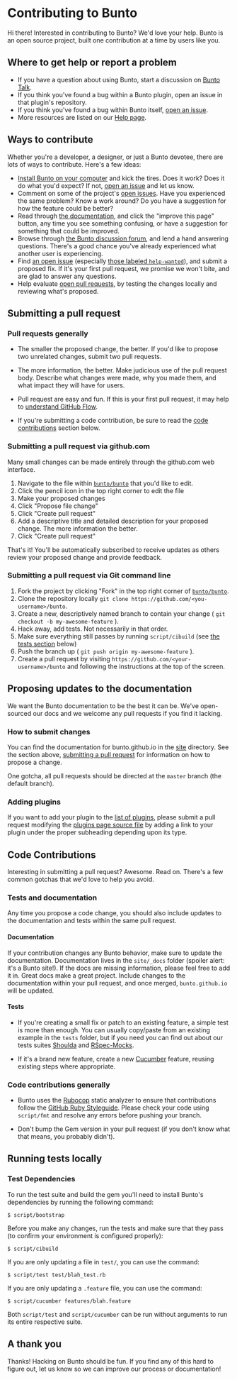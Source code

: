 # Contributing to Bunto

Hi there! Interested in contributing to Bunto? We'd love your help. Bunto is an open source project, built one contribution at a time by users like you.

## Where to get help or report a problem

* If you have a question about using Bunto, start a discussion on [Bunto Talk](https://bunto.github.io/talk/).
* If you think you've found a bug within a Bunto plugin, open an issue in that plugin's repository.
* If you think you've found a bug within Bunto itself, [open an issue](https://github.com/bunto/bunto/issues/new).
* More resources are listed on our [Help page](https://bunto.github.io/help/).

## Ways to contribute

Whether you're a developer, a designer, or just a Bunto devotee, there are lots of ways to contribute. Here's a few ideas:

* [Install Bunto on your computer](https://bunto.github.io/docs/installation/) and kick the tires. Does it work? Does it do what you'd expect? If not, [open an issue](https://github.com/bunto/bunto/issues/new) and let us know.
* Comment on some of the project's [open issues](https://github.com/bunto/bunto/issues). Have you experienced the same problem? Know a work around? Do you have a suggestion for how the feature could be better?
* Read through [the documentation](https://bunto.github.io/docs/home/), and click the "improve this page" button, any time you see something confusing, or have a suggestion for something that could be improved.
* Browse through [the Bunto discussion forum](https://bunto.github.io/talk//), and lend a hand answering questions. There's a good chance you've already experienced what another user is experiencing.
* Find [an open issue](https://github.com/bunto/bunto/issues) (especially [those labeled `help-wanted`](https://github.com/bunto/bunto/issues?q=is%3Aopen+is%3Aissue+label%3Ahelp-wanted)), and submit a proposed fix. If it's your first pull request, we promise we won't bite, and are glad to answer any questions.
* Help evaluate [open pull requests](https://github.com/bunto/bunto/pulls), by testing the changes locally and reviewing what's proposed.

## Submitting a pull request

### Pull requests generally

* The smaller the proposed change, the better. If you'd like to propose two unrelated changes, submit two pull requests.

* The more information, the better. Make judicious use of the pull request body. Describe what changes were made, why you made them, and what impact they will have for users.

* Pull request are easy and fun. If this is your first pull request, it may help to [understand GitHub Flow](https://guides.github.com/introduction/flow/).

* If you're submitting a code contribution, be sure to read the [code contributions](#code-contributions) section below.

### Submitting a pull request via github.com

Many small changes can be made entirely through the github.com web interface.

1. Navigate to the file within [`bunto/bunto`](https://github.com/bunto/bunto) that you'd like to edit.
2. Click the pencil icon in the top right corner to edit the file
3. Make your proposed changes
4. Click "Propose file change"
5. Click "Create pull request"
6. Add a descriptive title and detailed description for your proposed change. The more information the better.
7. Click "Create pull request"

That's it! You'll be automatically subscribed to receive updates as others review your proposed change and provide feedback.

### Submitting a pull request via Git command line

1. Fork the project by clicking "Fork" in the top right corner of [`bunto/bunto`](https://github.com/bunto/bunto).
2. Clone the repository locally `git clone https://github.com/<you-username>/bunto`.
3. Create a new, descriptively named branch to contain your change ( `git checkout -b my-awesome-feature` ).
4. Hack away, add tests. Not necessarily in that order.
5. Make sure everything still passes by running `script/cibuild` (see [the tests section](#running-tests-locally) below)
6. Push the branch up ( `git push origin my-awesome-feature` ).
7. Create a pull request by visiting `https://github.com/<your-username>/bunto` and following the instructions at the top of the screen.

## Proposing updates to the documentation

We want the Bunto documentation to be the best it can be. We've open-sourced our docs and we welcome any pull requests if you find it lacking.

### How to submit changes

You can find the documentation for bunto.github.io in the [site](https://github.com/bunto/bunto/tree/master/site) directory. See the section above, [submitting a pull request](#submitting-a-pull-request) for information on how to propose a change.

One gotcha, all pull requests should be directed at the `master` branch (the default branch).

### Adding plugins

If you want to add your plugin to the [list of plugins](https://bunto.github.io/docs/plugins/#available-plugins), please submit a pull request modifying the [plugins page source file](https://github.com/bunto/bunto/blob/master/site/_docs/plugins.md) by adding a link to your plugin under the proper subheading depending upon its type.

## Code Contributions

Interesting in submitting a pull request? Awesome. Read on. There's a few common gotchas that we'd love to help you avoid.

### Tests and documentation

Any time you propose a code change, you should also include updates to the documentation and tests within the same pull request.

#### Documentation

If your contribution changes any Bunto behavior, make sure to update the documentation. Documentation lives in the `site/_docs` folder (spoiler alert: it's a Bunto site!). If the docs are missing information, please feel free to add it in. Great docs make a great project. Include changes to the documentation within your pull request, and once merged, `bunto.github.io` will be updated.

#### Tests

* If you're creating a small fix or patch to an existing feature, a simple test is more than enough. You can usually copy/paste from an existing example in the `tests` folder, but if you need you can find out about our tests suites [Shoulda](https://github.com/thoughtbot/shoulda/tree/master) and [RSpec-Mocks](https://github.com/rspec/rspec-mocks).

* If it's a brand new feature, create a new [Cucumber](https://github.com/cucumber/cucumber/) feature, reusing existing steps where appropriate.

### Code contributions generally

* Bunto uses the [Rubocop](https://github.com/bbatsov/rubocop) static analyzer to ensure that contributions follow the [GitHub Ruby Styleguide](https://github.com/styleguide/ruby). Please check your code using `script/fmt` and resolve any errors before pushing your branch.

* Don't bump the Gem version in your pull request (if you don't know what that means, you probably didn't).

## Running tests locally

### Test Dependencies

To run the test suite and build the gem you'll need to install Bunto's dependencies by running the following command:

<pre class="highlight"><code>$ script/bootstrap</code></pre>

Before you make any changes, run the tests and make sure that they pass (to confirm your environment is configured properly):

<pre class="highlight"><code>$ script/cibuild</code></pre>

If you are only updating a file in `test/`, you can use the command:

<pre class="highlight"><code>$ script/test test/blah_test.rb</code></pre>

If you are only updating a `.feature` file, you can use the command:

<pre class="highlight"><code>$ script/cucumber features/blah.feature</code></pre>

Both `script/test` and `script/cucumber` can be run without arguments to
run its entire respective suite.

## A thank you

Thanks! Hacking on Bunto should be fun. If you find any of this hard to figure out, let us know so we can improve our process or documentation!

